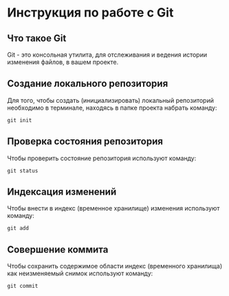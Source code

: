 # **Инструкция по работе с Git**

## Что такое Git

 Git - это консольная утилита, для отслеживания и ведения истории изменения файлов, в вашем проекте. 

 ## Создание локального репозитория

 Для того, чтобы создать (инициализировать) локальный репозиторий необходимо в терминале, находясь в папке проекта набрать команду:

    git init

## Проверка состояния репозитория

Чтобы проверить состояние репозитория используют команду:

    git status

## Индексация изменений

Чтобы внести в индекс (временное хранилище) изменения используют команду:

    git add

## Совершение коммита

Чтобы сохранить содержимое области индекс (временного хранилища) как неизменяемый снимок используют команду:

    git commit
 
